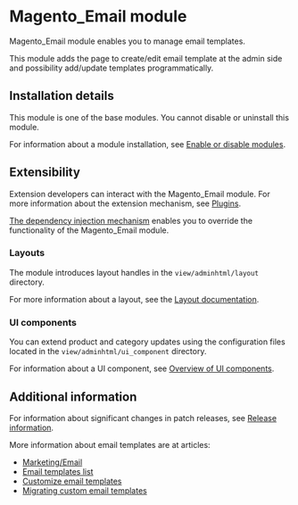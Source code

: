 # Magento_Email module

Magento_Email module enables you to manage email templates.

This module adds the page to create/edit email template at the admin side and possibility add/update templates programmatically.

## Installation details

This module is one of the base modules. You cannot disable or uninstall this module.

For information about a module installation, see [Enable or disable modules](https://experienceleague.adobe.com/en/docs/commerce-operations/installation-guide/tutorials/manage-modules).

## Extensibility

Extension developers can interact with the Magento_Email module. For more information about the extension mechanism, see [Plugins](https://developer.adobe.com/commerce/php/development/components/plugins/).

[The dependency injection mechanism](https://developer.adobe.com/commerce/php/development/components/dependency-injection/) enables you to override the functionality of the Magento_Email module.

### Layouts

The module introduces layout handles in the `view/adminhtml/layout` directory.

For more information about a layout, see the [Layout documentation](https://developer.adobe.com/commerce/frontend-core/guide/layouts/).

### UI components

You can extend product and category updates using the configuration files located in the `view/adminhtml/ui_component` directory.

For information about a UI component, see [Overview of UI components](https://developer.adobe.com/commerce/frontend-core/ui-components/).

## Additional information

For information about significant changes in patch releases, see [Release information](https://experienceleague.adobe.com/en/docs/commerce-operations/release/notes/overview).

More information about email templates are at articles:

- [Marketing/Email](https://experienceleague.adobe.com/en/docs/commerce-admin/systems/communications/email-templates)
- [Email templates list](https://experienceleague.adobe.com/en/docs/commerce-admin/systems/communications/email-templates#email-template-list)
- [Customize email templates](https://developer.adobe.com/commerce/frontend-core/guide/templates/email/)
- [Migrating custom email templates](https://developer.adobe.com/commerce/frontend-core/guide/templates/email-migration/#nested-arrays)
